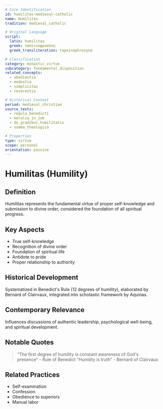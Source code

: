 ```yaml
---
# Core Identification
id: humilitas-medieval-catholic
name: Humilitas
tradition: medieval_catholic

# Original Language
script:
  latin: humilitas
  greek: ταπεινοφροσύνη
  greek_transliteration: tapeinophrosyne

# Classification
category: monastic_virtue
subcategory: fundamental_disposition
related_concepts:
  - obedientia
  - modestia
  - simplicitas
  - reverentia

# Historical Context
period: medieval_christian
source_texts:
  - regula_benedicti
  - moralia_in_job
  - de_gradibus_humilitatis
  - summa_theologica

# Properties
type: virtue
scope: personal
orientation: passive
---
```


# Humilitas (Humility)

## Definition
Humilitas represents the fundamental virtue of proper self-knowledge and submission to divine order, considered the foundation of all spiritual progress.

## Key Aspects
- True self-knowledge
- Recognition of divine order
- Foundation of spiritual life
- Antidote to pride
- Proper relationship to authority

## Historical Development
Systematized in Benedict's Rule (12 degrees of humility), elaborated by Bernard of Clairvaux, integrated into scholastic framework by Aquinas.

## Contemporary Relevance
Influences discussions of authentic leadership, psychological well-being, and spiritual development.

## Notable Quotes
> "The first degree of humility is constant awareness of God's presence" - Rule of Benedict
> "Humility is truth" - Bernard of Clairvaux

## Related Practices
- Self-examination
- Confession
- Obedience to superiors
- Manual labor